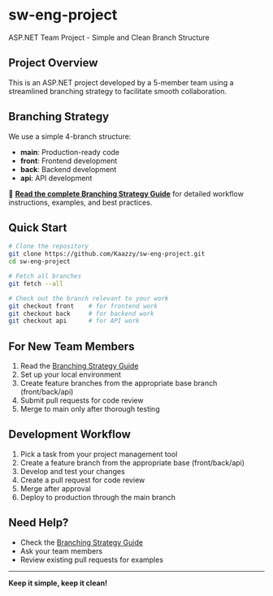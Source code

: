 # sw-eng-project

ASP.NET Team Project - Simple and Clean Branch Structure

## Project Overview

This is an ASP.NET project developed by a 5-member team using a streamlined branching strategy to facilitate smooth collaboration.

## Branching Strategy

We use a simple 4-branch structure:
- **main**: Production-ready code
- **front**: Frontend development
- **back**: Backend development
- **api**: API development

📖 **[Read the complete Branching Strategy Guide](BRANCHING_STRATEGY.md)** for detailed workflow instructions, examples, and best practices.

## Quick Start

```bash
# Clone the repository
git clone https://github.com/Kaazzy/sw-eng-project.git
cd sw-eng-project

# Fetch all branches
git fetch --all

# Check out the branch relevant to your work
git checkout front    # for frontend work
git checkout back     # for backend work
git checkout api      # for API work
```

## For New Team Members

1. Read the [Branching Strategy Guide](BRANCHING_STRATEGY.md)
2. Set up your local environment
3. Create feature branches from the appropriate base branch (front/back/api)
4. Submit pull requests for code review
5. Merge to main only after thorough testing

## Development Workflow

1. Pick a task from your project management tool
2. Create a feature branch from the appropriate base (front/back/api)
3. Develop and test your changes
4. Create a pull request for code review
5. Merge after approval
6. Deploy to production through the main branch

## Need Help?

- Check the [Branching Strategy Guide](BRANCHING_STRATEGY.md)
- Ask your team members
- Review existing pull requests for examples

---

**Keep it simple, keep it clean!**